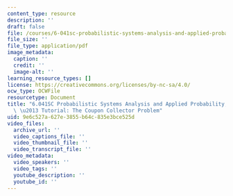 ```yaml
---
content_type: resource
description: ''
draft: false
file: /courses/6-041sc-probabilistic-systems-analysis-and-applied-probability-fall-2013/9e6c527a627e3855b64c835e3bce525d_MIT6_041SCF13_Ch1_Coupon_Collector_300k.pdf
file_size: ''
file_type: application/pdf
image_metadata:
  caption: ''
  credit: ''
  image-alt: ''
learning_resource_types: []
license: https://creativecommons.org/licenses/by-nc-sa/4.0/
ocw_type: OCWFile
resourcetype: Document
title: "6.041SC Probabilistic Systems Analysis and Applied Probability, Fall 2013Transcript\
  \ \u2013 Tutorial: The Coupon Collector Problem"
uid: 9e6c527a-627e-3855-b64c-835e3bce525d
video_files:
  archive_url: ''
  video_captions_file: ''
  video_thumbnail_file: ''
  video_transcript_file: ''
video_metadata:
  video_speakers: ''
  video_tags: ''
  youtube_description: ''
  youtube_id: ''
---
```


